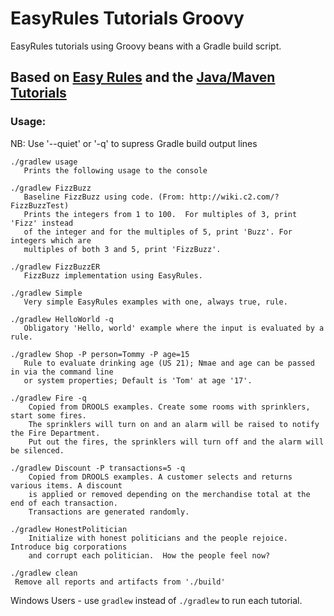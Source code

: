 # EasyRules Tutorials Groovy

EasyRules tutorials using Groovy beans with a Gradle build script.


## Based on [Easy Rules](https://github.com/j-easy/easy-rules/wiki) and the [Java/Maven Tutorials](https://github.com/j-easy/easy-rules/tree/master/easy-rules-tutorials)

### Usage:

NB: Use '--quiet' or '-q' to supress Gradle build output lines

    ./gradlew usage
       Prints the following usage to the console

    ./gradlew FizzBuzz
       Baseline FizzBuzz using code. (From: http://wiki.c2.com/?FizzBuzzTest)
       Prints the integers from 1 to 100.  For multiples of 3, print 'Fizz' instead 
       of the integer and for the multiples of 5, print 'Buzz'. For integers which are 
       multiples of both 3 and 5, print 'FizzBuzz'.
       
    ./gradlew FizzBuzzER
       FizzBuzz implementation using EasyRules.
       
    ./gradlew Simple
       Very simple EasyRules examples with one, always true, rule.
       
    ./gradlew HelloWorld -q
       Obligatory 'Hello, world' example where the input is evaluated by a rule.
       
    ./gradlew Shop -P person=Tommy -P age=15
       Rule to evaluate drinking age (US 21); Nmae and age can be passed in via the command line
       or system properties; Default is 'Tom' at age '17'.

    ./gradlew Fire -q
        Copied from DROOLS examples. Create some rooms with sprinklers, start some fires.
        The sprinklers will turn on and an alarm will be raised to notify the Fire Department.
        Put out the fires, the sprinklers will turn off and the alarm will be silenced.
 
    ./gradlew Discount -P transactions=5 -q
        Copied from DROOLS examples. A customer selects and returns various items. A discount
        is applied or removed depending on the merchandise total at the end of each transaction. 
        Transactions are generated randomly.

    ./gradlew HonestPolitician
        Initialize with honest politicians and the people rejoice. Introduce big corporations
        and corrupt each politician.  How the people feel now?
              
    ./gradlew clean
     Remove all reports and artifacts from './build'

Windows Users - use ```gradlew``` instead of ```./gradlew``` to run each tutorial.
